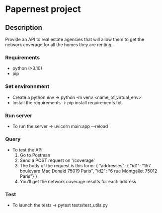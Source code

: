 # Papernest project

## Description

Provide an API to real estate agencies that will allow them to get the network coverage for all the homes they are
renting.

### Requirements

* python (>3.10)
*  pip

### Set environnment

* Create a python env &rarr; python -m venv <name_of_virtual_env>
* Install the requirements &rarr; pip install requirements.txt

### Run server

* To run the server &rarr; uvicorn main:app --reload

### Query

* To test the API
    1. Go to Postman
    2. Send a POST request on '/coverage'
    3. The body of the request is this form:
       {
       "addresses": {
       "id1": "157 boulevard Mac Donald 75019 Paris",
       "id2": "6 rue Montgallet 75012 Paris"}
       }
   4. You'll get the network coverage results for each address
   
### Test

* To launch the tests &rarr; pytest tests/test_utils.py
 


